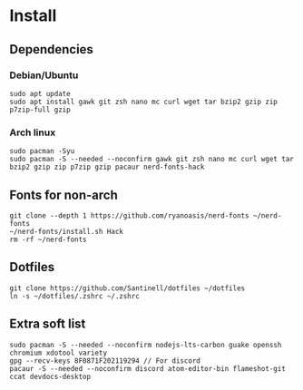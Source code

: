 # Install

## Dependencies

### Debian/Ubuntu

```shell
sudo apt update
sudo apt install gawk git zsh nano mc curl wget tar bzip2 gzip zip p7zip-full gzip
```

### Arch linux

```shell
sudo pacman -Syu
sudo pacman -S --needed --noconfirm gawk git zsh nano mc curl wget tar bzip2 gzip zip p7zip gzip pacaur nerd-fonts-hack
```

## Fonts for non-arch

```shell
git clone --depth 1 https://github.com/ryanoasis/nerd-fonts ~/nerd-fonts
~/nerd-fonts/install.sh Hack
rm -rf ~/nerd-fonts
```

## Dotfiles

```shell
git clone https://github.com/Santinell/dotfiles ~/dotfiles
ln -s ~/dotfiles/.zshrc ~/.zshrc
```

## Extra soft list

```shell
sudo pacman -S --needed --noconfirm nodejs-lts-carbon guake openssh chromium xdotool variety
gpg --recv-keys 8F0871F202119294 // For discord
pacaur -S --needed --noconfirm discord atom-editor-bin flameshot-git ccat devdocs-desktop
```
